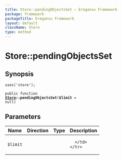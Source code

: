 ```yaml
---
title: Store::pendingObjectsSet — Eregansu Framework
package: framework
packageTitle: Eregansu Framework
layout: default
className: Store
type: method
---
```


# Store::pendingObjectsSet

## Synopsis

<code>uses('store');</code>

<code>public function <b><a href="Store">Store</a>::pendingObjectsSet</b>(<b>$limit</b> = null)</code>

## Parameters

<table>
  <thead>
    <tr>
      <th>Name</th>
      <th>Direction</th>
      <th>Type</th>
      <th>Description</th>
    </tr>
  </thead>
  <tbody>
    <tr>
      <td><code>$limit</code>
      <td><i></i></td>
      <td></td>
      <td>

      </td>
    </tr>
  </tbody>
</table>


